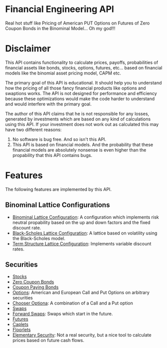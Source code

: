 Financial Engineering API
=========================

Real hot stuff like Pricing of American PUT Options on Futures of Zero Coupon Bonds in the 
Binominal Model... Oh my god!!!


# Disclaimer

This API contains functionality to calculate prices, payoffs, probabilities of financial assets
like bonds, stocks, options, futures, etc... based on financial models like the binomial asset 
pricing model, CAPM etc.

The primary goal of this API is educational. It should help you to understand how the pricing of all those fancy
financial products like options and swaptions works. The API is not designed for performance and efficiency
because these optimizations would make the code harder to understand and would interfere with the primary goal.

The author of this API claims that he is not responsible for any losses, generated by investments 
which are based on any kind of calculations using this API. If your investment does not work out 
as calculated this may have two different reasons:

 1. No software is bug free. And so isn't this API.
 2. This API is based on financial models. And the probability that these financial models are absolutely
    nonsense is even higher than the propability that this API contains bugs.


# Features

The following features are implemented by this API.

## Binominal Lattice Configurations

 * [Binominal Lattice Configuration](src/main/java/de/mbuse/finance/binominal/lattice/BinominalLatticeConfiguration.java): A configuration which implements risk neutral propability based on the up and down factors and the fixed discount rate.
 * [Black-Scholes Lattice Configuration](src/main/java/de/mbuse/finance/binominal/lattice/BlackScholesLatticeConfiguration.java): A lattice based on volatility using the Black-Scholes model.
 * [Term Structure Lattice Configuration](src/main/java/de/mbuse/finance/binominal/lattice/TermStructureLatticeConfiguration.java): Implements variable discount rates.

## Securities
 * [Stocks](src/main/java/de/mbuse/finance/binominal/security/Stock.java)
 * [Zero Coupon Bonds](src/main/java/de/mbuse/finance/binominal/security/ZeroCouponBond.java)
 * [Coupon Paying Bonds](src/main/java/de/mbuse/finance/binominal/security/CouponPayingBond.java)
 * [Options](src/main/java/de/mbuse/finance/binominal/security/Option.java): American and European Call and Put Options on arbitrary securities
 * [Chooser Optiona](src/main/java/de/mbuse/finance/binominal/security/ChooserOption.java): A combination of a Call and a Put option
 * [Swaps](src/main/java/de/mbuse/finance/binominal/security/Swap.java)
 * [Forward Swaps](src/main/java/de/mbuse/finance/binominal/security/ForwardSwap.java): Swaps which start in the future.
 * [Futures](src/main/java/de/mbuse/finance/binominal/security/Future.java)
 * [Caplets](src/main/java/de/mbuse/finance/binominal/security/Caplet.java)
 * [Floorlets](src/main/java/de/mbuse/finance/binominal/security/Floorlet.java)
 * [Elementary Security](src/main/java/de/mbuse/finance/binominal/security/ElementarySecurity.java): Not a real security, but a nice tool to calculate prices based on future cash flows.

